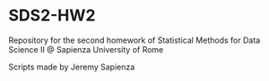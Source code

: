 # SDS2-HW2
Repository for the second homework of Statistical Methods for Data Science II @ Sapienza University of Rome 

Scripts made by Jeremy Sapienza
